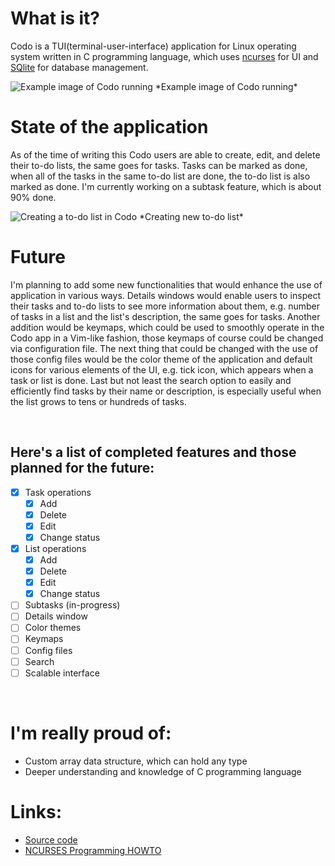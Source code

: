 <!-- Title="Codo" -->
<!-- Date="23.06.2024" -->

# What is it?

Codo is a TUI(terminal-user-interface) application for Linux operating system written in C programming language,
which uses <a href="https://pubs.opengroup.org/onlinepubs/7908799/xcurses/curses.h.html" target="_blank">ncurses</a> for UI and <a href="https://sqlite.org/docs.html" target="_blank">SQlite</a> for database management. 

<img src="{{ url_for('static', filename='codo_example.png') }}" alt="Example image of Codo running">
*Example image of Codo running*

<br>

# State of the application

As of the time of writing this Codo users are able to create, edit, and delete their to-do lists, the same goes for tasks. Tasks can be marked as done, when
all of the tasks in the same to-do list are done, the to-do list is also marked as done. I'm currently working on a subtask feature, which is about 90% done.

<img src="{{ url_for('static', filename='create_list.png') }}" alt="Creating a to-do list in Codo">
*Creating new to-do list*

<br>

# Future

I'm planning to add some new functionalities that would enhance the use of application in various ways. Details windows would enable users to inspect their tasks and to-do lists to see more information about them, e.g. number of tasks in a list and the list's description, the same goes for tasks. Another addition would be keymaps, which could be used to smoothly operate in the Codo app in a Vim-like fashion, those keymaps of course could be changed via configuration file. The next thing that could be changed with the use of those config files would be the color theme of the application and default icons for various elements of the UI, e.g. tick icon, which appears when a task or list is done. Last but not least the search option to easily and efficiently find tasks by their name or description, is especially useful when the list grows to tens or hundreds of tasks.

<br>

## Here's a list of completed features and those planned for the future:
- [X] Task operations
    - [X] Add
    - [X] Delete
    - [X] Edit
    - [X] Change status
- [X] List operations
    - [X] Add
    - [X] Delete
    - [X] Edit
    - [X] Change status
- [ ] Subtasks (in-progress)
- [ ] Details window
- [ ] Color themes
- [ ] Keymaps
- [ ] Config files
- [ ] Search
- [ ] Scalable interface

<br>

# I'm really proud of:
- Custom array data structure, which can hold any type
- Deeper understanding and knowledge of C programming language

# Links:
- <a href="https://github.com/Korbielowski/codo/tree/main" target="_blank">Source code</a>
- <a href="https://tldp.org/HOWTO/NCURSES-Programming-HOWTO/index.html" target="_blank">NCURSES Programming HOWTO</a>